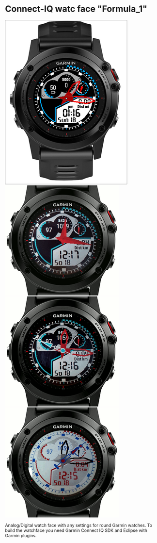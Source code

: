 # Connect-IQ watc face "Formula_1"
<a href="https://github.com/OliverHannover/Formula_1/blob/master/screenshots/watch.PNG" target="_blank"><img src="https://github.com/OliverHannover/Formula_1/raw/master/screenshots/watch.PNG" alt="0" style="max-width:100%;"></a>
<a href="https://github.com/OliverHannover/Formula_1/blob/master/screenshots/watch1.PNG" target="_blank"><img src="https://github.com/OliverHannover/Formula_1/raw/master/screenshots/watch1.PNG" alt="0" style="max-width:100%;"></a>
<a href="https://github.com/OliverHannover/Formula_1/blob/master/screenshots/watch2.PNG" target="_blank"><img src="https://github.com/OliverHannover/Formula_1/raw/master/screenshots/watch2.PNG" alt="0" style="max-width:100%;"></a>
<a href="https://github.com/OliverHannover/Formula_1/blob/master/screenshots/watch3.PNG" target="_blank"><img src="https://github.com/OliverHannover/Formula_1/raw/master/screenshots/watch3.PNG" alt="0" style="max-width:100%;"></a>

Analog/Digital watch face with any settings for round Garmin watches.
To build the watchface you need Garmin Connect IQ SDK and Eclipse with Garmin plugins.


